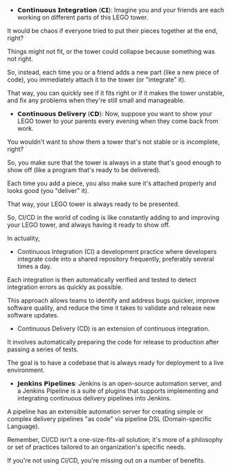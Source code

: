 
 - 𝗖𝗼𝗻𝘁𝗶𝗻𝘂𝗼𝘂𝘀 𝗜𝗻𝘁𝗲𝗴𝗿𝗮𝘁𝗶𝗼𝗻 (𝗖𝗜): Imagine you and your friends are each working on different parts of this LEGO tower.

It would be chaos if everyone tried to put their pieces together at the end, right?

Things might not fit, or the tower could collapse because something was not right.

So, instead, each time you or a friend adds a new part (like a new piece of code), you immediately attach it to the tower (or "integrate" it).

That way, you can quickly see if it fits right or if it makes the tower unstable, and fix any problems when they're still small and manageable.

- 𝗖𝗼𝗻𝘁𝗶𝗻𝘂𝗼𝘂𝘀 𝗗𝗲𝗹𝗶𝘃𝗲𝗿𝘆 (𝗖𝗗): Now, suppose you want to show your LEGO tower to your parents every evening when they come back from work.

You wouldn't want to show them a tower that's not stable or is incomplete, right?

So, you make sure that the tower is always in a state that's good enough to show off (like a program that's ready to be delivered).

Each time you add a piece, you also make sure it's attached properly and looks good (you "deliver" it).

That way, your LEGO tower is always ready to be presented.

So, CI/CD in the world of coding is like constantly adding to and improving your LEGO tower, and always having it ready to show off.

In actuality,

- Continuous Integration (CI) a development practice where developers integrate code into a shared repository frequently, preferably several times a day.

Each integration is then automatically verified and tested to detect integration errors as quickly as possible.

This approach allows teams to identify and address bugs quicker, improve software quality, and reduce the time it takes to validate and release new software updates.


- Continuous Delivery (CD) is an extension of continuous integration.

It involves automatically preparing the code for release to production after passing a series of tests.

The goal is to have a codebase that is always ready for deployment to a live environment.

- 𝗝𝗲𝗻𝗸𝗶𝗻𝘀 𝗣𝗶𝗽𝗲𝗹𝗶𝗻𝗲𝘀: Jenkins is an open-source automation server, and a Jenkins Pipeline is a suite of plugins that supports implementing and integrating continuous delivery pipelines into Jenkins.

A pipeline has an extensible automation server for creating simple or complex delivery pipelines "as code" via pipeline DSL (Domain-specific Language).

Remember, CI/CD isn't a one-size-fits-all solution; it's more of a philosophy or set of practices tailored to an organization's specific needs.

If you're not using CI/CD, you're missing out on a number of benefits.
